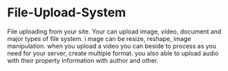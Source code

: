 # File-Upload-System
File uploading from your site. Your can upload image, video, document and major types of file system. i mage can be resize, reshape, image manipulation. when you upload a video you can beside to process as you need for your server, create multiple format. you also able to upload audio with their property information with author and other. 
